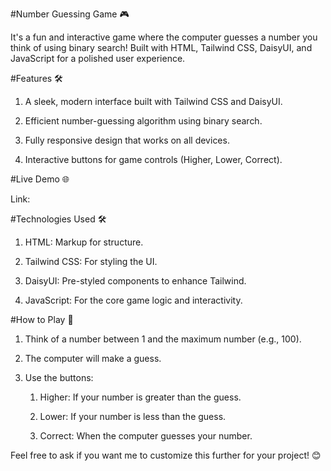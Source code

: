 #Number Guessing Game 🎮

It's a fun and interactive game where the computer guesses a number you think of using binary search! Built with HTML, Tailwind CSS, DaisyUI, and JavaScript for a polished user experience.

#Features 🛠️

1. A sleek, modern interface built with Tailwind CSS and DaisyUI.
 
2. Efficient number-guessing algorithm using binary search.
 
3. Fully responsive design that works on all devices.
 
4. Interactive buttons for game controls (Higher, Lower, Correct).

#Live Demo 🌐

Link: 

#Technologies Used 🛠️

1. HTML: Markup for structure.

2. Tailwind CSS: For styling the UI.

3. DaisyUI: Pre-styled components to enhance Tailwind.

4. JavaScript: For the core game logic and interactivity.

#How to Play 🎲

1. Think of a number between 1 and the maximum number (e.g., 100).

2. The computer will make a guess.

3. Use the buttons:

   1. Higher: If your number is greater than the guess.

   2. Lower: If your number is less than the guess.

   3. Correct: When the computer guesses your number.

Feel free to ask if you want me to customize this further for your project! 😊
